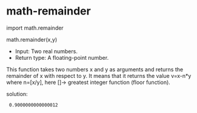 # math-remainder
import  math.remainder

math.remainder(x,y)

* Input: Two real numbers.
* Return type: A floating-point number.

This function takes two numbers x and y as arguments and returns the remainder of x with respect to y. It means that it returns the value v=x-n*y where n=[x/y], here []-> greatest integer function (floor function).

solution:

     0.9000000000000012
